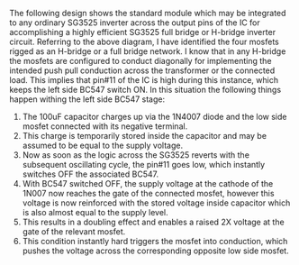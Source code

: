 The following design shows the standard module which may be integrated to any ordinary SG3525 inverter across the output pins of the IC for accomplishing a highly efficient SG3525 full bridge or H-bridge inverter circuit. Referring to the above diagram, I have identified the four mosfets rigged as an H-bridge or a full bridge network. I know that in any H-bridge the mosfets are configured to conduct diagonally for implementing the intended push pull conduction across the transformer or the connected load. This implies that pin#11 of the IC is high during this instance, which keeps the left side BC547 switch ON. In this situation the following things happen withing the left side BC547 stage:
1) The 100uF capacitor charges up via the 1N4007 diode and the low side mosfet connected with its negative terminal.
2) This charge is temporarily stored inside the capacitor and may be assumed to be equal to the supply voltage.
3) Now as soon as the logic across the SG3525 reverts with the subsequent oscillating cycle, the pin#11 goes low, which instantly switches OFF the associated BC547.
4) With BC547 switched OFF, the supply voltage at the cathode of the 1N007 now reaches the gate of the connected mosfet, however this voltage is now reinforced with the stored voltage inside capacitor which is also almost equal to the supply level.
5) This results in a doubling effect and enables a raised 2X voltage at the gate of the relevant mosfet.
6) This condition instantly hard triggers the mosfet into conduction, which pushes the voltage across the corresponding opposite low side mosfet.

